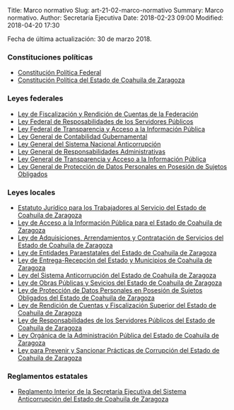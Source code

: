 Title: Marco normativo
Slug: art-21-02-marco-normativo
Summary: Marco normativo.
Author: Secretaría Ejecutiva
Date: 2018-02-23 09:00
Modified: 2018-04-20 17:30


Fecha de última actualización: 30 de marzo 2018.

### Constituciones políticas

* [Constitución Política Federal](constitucion-politica-federal.pdf)
* [Constitución Política del Estado de Coahuila de Zaragoza](constitucion-politica-del-estado-de-coahuila-de-zaragoza.pdf)


### Leyes federales

* [Ley de Fiscalización y Rendición de Cuentas de la Federación](ley-de-fiscalizacion-y-rendicion-de-cuentas-de-la-federacion.pdf)
* [Ley Federal de Resposabilidades de los Servidores Públicos](ley-federal-de-responsabilidades-de-los-servidores-publicos.pdf)
* [Ley Federal de Transparencia y Acceso a la Información Pública](ley-federal-de-transparencia-y-acceso-a-la-informacion-publica.pdf)
* [Ley General de Contabilidad Gubernamental](ley-general-de-contabilidad-gubernamental.pdf)
* [Ley General del Sistema Nacional Anticorrupción](ley-general-del-sistema-nacional-anticorrupcion.pdf)
* [Ley General de Responsabilidades Administrativas](ley-general-de-responsabilidades-administrativas.pdf)
* [Ley General de Transparencia y Acceso a la Información Pública](ley-general-de-transparencia-y-acceso-a-la-informacion-publica.pdf)
* [Ley General de Protección de Datos Personales en Posesión de Sujetos Obligados](ley-general-de-proteccion-de-datos-personales-en-posesion-de-sujetos-obligados.pdf)


### Leyes locales

* [Estatuto Jurídico para los Trabajadores al Servicio del Estado de Coahuila de Zaragoza](estatuto-juridico-para-los-trabajadores-al-servicio-del-estado-de-coahuila-de-zaragoza.pdf)
* [Ley de Acceso a la Información Pública para el Estado de Coahuila de Zaragoza](ley-de-acceso-a-la-informacion-publica-para-el-estado-de-coahuila-de-zaragoza.pdf)
* [Ley de Adquisiciones, Arrendamientos y Contratación de Servicios del Estado de Coahuila de Zaragoza](ley-de-adquisiciones-arrendameintos-y-contratacion-de-servicios-del-estado-de-coahuila-de-zaragoza.pdf)
* [Ley de Entidades Paraestatales del Estado de Coahuila de Zaragoza](ley-de-entidades-paraestatales-del-estado-de-coahuila-de-zaragoza.pdf)
* [Ley de Entrega-Recepción del Estado y Municipios de Coahuila de Zaragoza](ley-de-entrega-recepcion-del-estado-y-municipios-de-coahuila-de-zaragoza.pdf)
* [Ley del Sistema Anticorrupción del Estado de Coahuila de Zaragoza](ley-del-sistema-anticorrupcion-del-estado-de-coahuila-de-zaragoza.pdf)
* [Ley de Obras Públicas y Sevicios del Estado de Coahuila de Zaragoza](ley-de-obras-publicas-y-servicios-del-estado-de-coahuila-de-zaragoza.pdf)
* [Ley de Protección de Datos Personales en Posesión de Sujetos Obligados del Estado de Coahuila de Zaragoza](ley-de-proteccion-de-datos-personales-en-posesion-de-sujetos-obligados-del-estado-de-coahuila-de-zaragoza.pdf)
* [Ley de Rendición de Cuentas y Fiscalización Superior del Estado de Coahuila de Zaragoza](ley-de-rendicion-de-cuentas-y-fiscalizacion-superior-del-estado-de-coahuila-de-zaragoza.pdf)
* [Ley de Responsabilidades de los Servidores Públicos del Estado de Coahuila de Zaragoza](ley-de-responsabilidades-de-los-servidores-publicos-del-estado-de-coahuila-de-zaragoza.pdf)
* [Ley Orgánica de la Administración Pública del Estado de Coahuila de Zaragoza](ley-organica-de-la-administracion-publica-del-estado-de-coahuila-de-zaragoza.pdf)
* [Ley para Prevenir y Sancionar Prácticas de Corrupción del Estado de Coahuila de Zaragoza](ley-para-prevenir-y-sancionar-practicas-de-corrupcion-del-estado-de-coahuila-de-zaragoza.pdf)


### Reglamentos estatales

* [Reglamento Interior de la Secretaría Ejecutiva del Sistema Anticorrupción del Estado de Coahuila de Zaragoza](reglamento-interior-secretaria-ejecutiva-seacoahuila.pdf)
